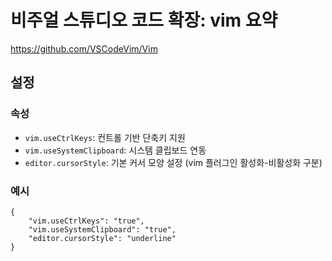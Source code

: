 # 비주얼 스튜디오 코드 확장: vim 요약

<https://github.com/VSCodeVim/Vim>

## 설정 

### 속성

* `vim.useCtrlKeys`: 컨트롤 기반 단축키 지원 
* `vim.useSystemClipboard`: 시스템 클립보드 연동 
* `editor.cursorStyle`: 기본 커서 모양 설정 (vim 플러그인 활성화-비활성화 구분)

### 예시

    {
        "vim.useCtrlKeys": "true",
        "vim.useSystemClipboard": "true",
        "editor.cursorStyle": "underline"
    }
     

